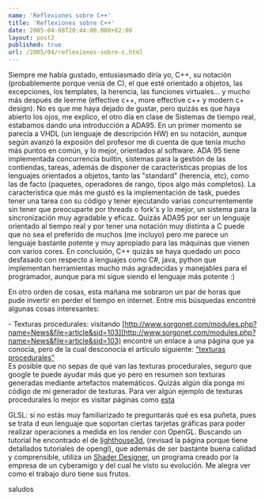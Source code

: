 ```yaml
---
name: 'Reflexiones sobre C++'
title: 'Reflexiones sobre C++'
date: 2005-04-08T20:44:00.000+02:00
layout: post2
published: true
url: /2005/04/reflexiones-sobre-c.html
---
```


Siempre me había gustado, entusiasmado diría yo, C++, su notación (probablemente porque venía de C), el que esté orientado a objetos, las excepciones, los templates, la herencia, las funciones virtuales... y mucho más después de leerme (effective c++, more effective c++ y modern c+ design). No es que me haya dejado de gustar, pero quizás es que haya abierto los ojos, me explico, el otro día en clase de Sistemas de tiempo real, estabamos dando una introducción a ADA95. En un primer momento se parecía a VHDL (un lenguaje de descripción HW) en su notación, aunque según avanzó la exposión del profesor me di cuenta de que tenía mucho más puntos en común, y lo mejor, orientados al software. ADA 95 tiene implementada concurrencia builtin, sistemas para la gestión de las contiendas, tareas, además de disponer de características propias de los lenguajes orientados a objetos, tanto las "standard" (herencia, etc), como las de facto (paquetes, operadores de rango, tipos algo más completos). La característica que más me gustó es la implementación de task, puedes tener una tarea con su código y tener ejecutando varias concurrentemente sin tener que preocuparte por threads o fork's y lo mejor, un sistema para la sincronización muy agradable y eficaz. Quizás ADA95 por ser un lenguaje orientado al tiempo real y por tener una notación muy distinta a C puede que no sea el preferido de muchos (me incluyo) pero me parece un lenguaje bastante potente y muy apropiado para las máquinas que vienen con varios cores. En conclusión, C++ quizás se haya quedado un poco desfasado con respecto a lenguajes como C#, java, python que implementan herramientas mucho más agradecidas y manejables para el programador, aunque para mi sigue siendo el lenguaje más potente :)  
  
En otro orden de cosas, esta mañana me sobraron un par de horas que pude invertir en perder el tiempo en internet. Entre mis búsquedas encontré algunas cosas interesantes:  
  
\- Texturas procedurales: visitando [http://www.sorgonet.com/modules.php?name=News&file=article&sid=103](http://www.sorgonet.com/modules.php?name=News&file=article&sid=103) encontré un enlace a una página que ya conocía, pero de la cual desconocía el artículo siguiente: ["texturas procedurales"](http://pgrafica.webideas4all.com/texturas_procedurales.html)  
Es posible que no sepas de qué van las texturas procedurales, seguro que google te puede ayudar más que yo pero en resumen son texturas generadas mediante artefactos matemáticos. Quizás algún día ponga mi código de mi generador de texturas. Para ver algún ejemplo de texturas procedurales lo mejor es visitar páginas como [esta](http://www.theproduct.de)  
  
GLSL: si no estás muy familiarizado te preguntarás qué es esa puñeta, pues se trata d eun lenguaje que soportan ciertas tarjetas gráficas para poder realizar operaciones a medida en los render con OpenGL. Buscando un tutorial he encontrado el de [lighthouse3d](http://www.lighthouse3d.com/opengl/glsl/index.php), (revisad la página porque tiene detallados tutoriales de opengl), que además de ser bastante buena calidad y comprensible, utiliza un [Shader Designer](http://www.typhoonlabs.com/), un programa creado por la empresa de un cyberamigo y del cual he visto su evolución. Me alegra ver como el trabajo duro tiene sus frutos.  
  
saludos  
[](http://pgrafica.webideas4all.com/)